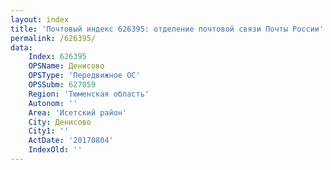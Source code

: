 ```yaml
---
layout: index
title: 'Почтовый индекс 626395: отделение почтовой связи Почты России'
permalink: /626395/
data:
    Index: 626395
    OPSName: Денисово
    OPSType: 'Передвижное ОС'
    OPSSubm: 627059
    Region: 'Тюменская область'
    Autonom: ''
    Area: 'Исетский район'
    City: Денисово
    City1: ''
    ActDate: '20170804'
    IndexOld: ''
---
```

